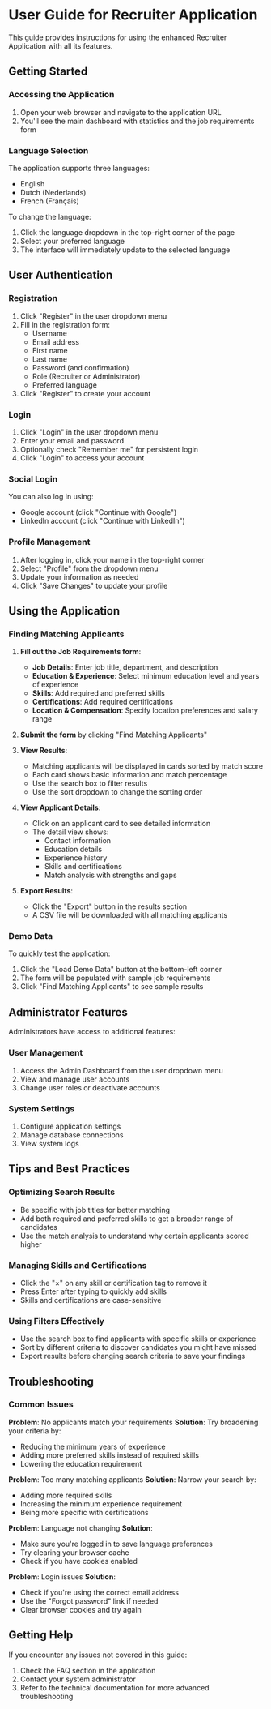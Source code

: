 # User Guide for Recruiter Application

This guide provides instructions for using the enhanced Recruiter Application with all its features.

## Getting Started

### Accessing the Application
1. Open your web browser and navigate to the application URL
2. You'll see the main dashboard with statistics and the job requirements form

### Language Selection
The application supports three languages:
- English
- Dutch (Nederlands)
- French (Français)

To change the language:
1. Click the language dropdown in the top-right corner of the page
2. Select your preferred language
3. The interface will immediately update to the selected language

## User Authentication

### Registration
1. Click "Register" in the user dropdown menu
2. Fill in the registration form:
   - Username
   - Email address
   - First name
   - Last name
   - Password (and confirmation)
   - Role (Recruiter or Administrator)
   - Preferred language
3. Click "Register" to create your account

### Login
1. Click "Login" in the user dropdown menu
2. Enter your email and password
3. Optionally check "Remember me" for persistent login
4. Click "Login" to access your account

### Social Login
You can also log in using:
- Google account (click "Continue with Google")
- LinkedIn account (click "Continue with LinkedIn")

### Profile Management
1. After logging in, click your name in the top-right corner
2. Select "Profile" from the dropdown menu
3. Update your information as needed
4. Click "Save Changes" to update your profile

## Using the Application

### Finding Matching Applicants

1. **Fill out the Job Requirements form**:
   - **Job Details**: Enter job title, department, and description
   - **Education & Experience**: Select minimum education level and years of experience
   - **Skills**: Add required and preferred skills
   - **Certifications**: Add required certifications
   - **Location & Compensation**: Specify location preferences and salary range

2. **Submit the form** by clicking "Find Matching Applicants"

3. **View Results**:
   - Matching applicants will be displayed in cards sorted by match score
   - Each card shows basic information and match percentage
   - Use the search box to filter results
   - Use the sort dropdown to change the sorting order

4. **View Applicant Details**:
   - Click on an applicant card to see detailed information
   - The detail view shows:
     - Contact information
     - Education details
     - Experience history
     - Skills and certifications
     - Match analysis with strengths and gaps

5. **Export Results**:
   - Click the "Export" button in the results section
   - A CSV file will be downloaded with all matching applicants

### Demo Data
To quickly test the application:
1. Click the "Load Demo Data" button at the bottom-left corner
2. The form will be populated with sample job requirements
3. Click "Find Matching Applicants" to see sample results

## Administrator Features

Administrators have access to additional features:

### User Management
1. Access the Admin Dashboard from the user dropdown menu
2. View and manage user accounts
3. Change user roles or deactivate accounts

### System Settings
1. Configure application settings
2. Manage database connections
3. View system logs

## Tips and Best Practices

### Optimizing Search Results
- Be specific with job titles for better matching
- Add both required and preferred skills to get a broader range of candidates
- Use the match analysis to understand why certain applicants scored higher

### Managing Skills and Certifications
- Click the "×" on any skill or certification tag to remove it
- Press Enter after typing to quickly add skills
- Skills and certifications are case-sensitive

### Using Filters Effectively
- Use the search box to find applicants with specific skills or experience
- Sort by different criteria to discover candidates you might have missed
- Export results before changing search criteria to save your findings

## Troubleshooting

### Common Issues

**Problem**: No applicants match your requirements
**Solution**: Try broadening your criteria by:
- Reducing the minimum years of experience
- Adding more preferred skills instead of required skills
- Lowering the education requirement

**Problem**: Too many matching applicants
**Solution**: Narrow your search by:
- Adding more required skills
- Increasing the minimum experience requirement
- Being more specific with certifications

**Problem**: Language not changing
**Solution**: 
- Make sure you're logged in to save language preferences
- Try clearing your browser cache
- Check if you have cookies enabled

**Problem**: Login issues
**Solution**:
- Check if you're using the correct email address
- Use the "Forgot password" link if needed
- Clear browser cookies and try again

## Getting Help

If you encounter any issues not covered in this guide:
1. Check the FAQ section in the application
2. Contact your system administrator
3. Refer to the technical documentation for more advanced troubleshooting
